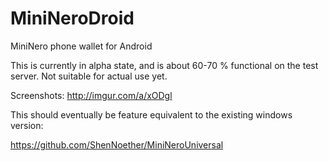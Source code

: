 # MiniNeroDroid
MiniNero phone wallet for Android

This is currently in alpha state, and is about 60-70 % functional on the test server. Not suitable for actual use yet. 

Screenshots:
http://imgur.com/a/xODgl

This should eventually be feature equivalent to the existing windows version:

https://github.com/ShenNoether/MiniNeroUniversal
